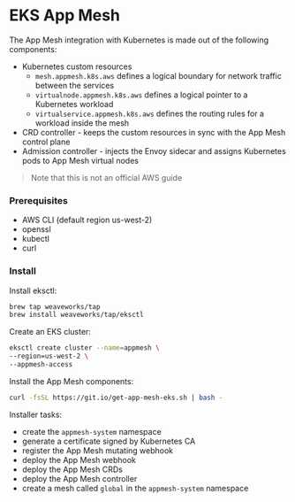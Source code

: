 # EKS App Mesh

The App Mesh integration with Kubernetes is made out of the following components:

* Kubernetes custom resources
    * `mesh.appmesh.k8s.aws` defines a logical boundary for network traffic between the services 
    * `virtualnode.appmesh.k8s.aws` defines a logical pointer to a Kubernetes workload
    * `virtualservice.appmesh.k8s.aws` defines the routing rules for a workload inside the mesh
* CRD controller - keeps the custom resources in sync with the App Mesh control plane
* Admission controller - injects the Envoy sidecar and assigns Kubernetes pods to App Mesh virtual nodes

> Note that this is not an official AWS guide

### Prerequisites

* AWS CLI (default region us-west-2)
* openssl
* kubectl
* curl

### Install

Install eksctl:

```bash
brew tap weaveworks/tap
brew install weaveworks/tap/eksctl
```

Create an EKS cluster:

```bash
eksctl create cluster --name=appmesh \
--region=us-west-2 \
--appmesh-access
```

Install the App Mesh components:

```bash
curl -fsSL https://git.io/get-app-mesh-eks.sh | bash -
```

Installer tasks:

* create the `appmesh-system` namespace
* generate a certificate signed by Kubernetes CA
* register the App Mesh mutating webhook
* deploy the App Mesh webhook
* deploy the App Mesh CRDs
* deploy the App Mesh controller
* create a mesh called `global` in the `appmesh-system` namespace



